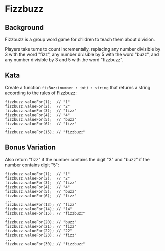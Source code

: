 # Fizzbuzz

## Background
Fizzbuzz is a group word game for children to teach them about division.

Players take turns to count incrementally, replacing any number divisible by 3 with the word "fizz", any number divisible by 5 with the word "buzz", and any number divisible by 3 and 5 with the word "fizzbuzz". 

## Kata
Create a function ```fizBuzz(number : int) : string``` that returns a string according to the rules of Fizzbuzz:

```
fizzbuzz.valueFor(1);  // "1"
fizzbuzz.valueFor(2);  // "2"
fizzbuzz.valueFor(3);  // "fizz"
fizzbuzz.valueFor(4);  // "4"
fizzbuzz.valueFor(5);  // "buzz"
fizzbuzz.valueFor(6);  // "fizz"
...
fizzbuzz.valueFor(15); // "fizzbuzz"
```

## Bonus Variation
Also return "fizz" if the number contains the digit "3" and "buzz" if the number contains digit "5":

```
fizzbuzz.valueFor(1);  // "1"
fizzbuzz.valueFor(2);  // "2"
fizzbuzz.valueFor(3);  // "fizz"
fizzbuzz.valueFor(4);  // "4"
fizzbuzz.valueFor(5);  // "buzz"
fizzbuzz.valueFor(6);  // "fizz"
...
fizzbuzz.valueFor(13); // "fizz"
fizzbuzz.valueFor(14); // "14"
fizzbuzz.valueFor(15); // "fizzbuzz"
...
fizzbuzz.valueFor(20); // "buzz"
fizzbuzz.valueFor(21); // "fizz"
fizzbuzz.valueFor(22); // "22"
fizzbuzz.valueFor(23); // "fizz"
...
fizzbuzz.valueFor(30); // "fizzbuzz"

```

